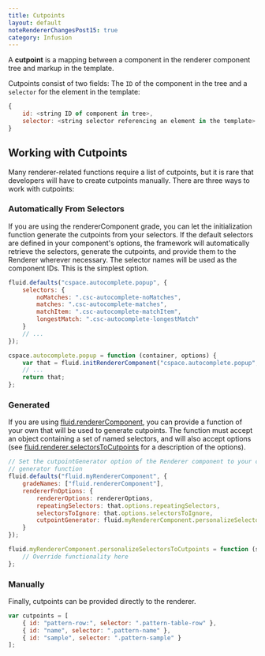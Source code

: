 ```yaml
---
title: Cutpoints
layout: default
noteRendererChangesPost15: true
category: Infusion
---
```


A **cutpoint** is a mapping between a component in the renderer component tree and markup in the template.

Cutpoints consist of two fields: The `ID` of the component in the tree and a `selector` for the element in the template:

```javascript
{
    id: <string ID of component in tree>,
    selector: <string selector referencing an element in the template>
}
```

## Working with Cutpoints ##

Many renderer-related functions require a list of cutpoints, but it is rare that developers will have to create cutpoints manually. There are three ways to work with cutpoints:

### Automatically From Selectors ###

If you are using the rendererComponent grade, you can let the initialization function generate the cutpoints from your selectors. If the default selectors are defined in your component's options, the framework will automatically retrieve the selectors, generate the cutpoints, and provide them to the Renderer wherever necessary. The selector names will be used as the component IDs. This is the simplest option.

```javascript
fluid.defaults("cspace.autocomplete.popup", {
    selectors: {
        noMatches: ".csc-autocomplete-noMatches",
        matches: ".csc-autocomplete-matches",
        matchItem: ".csc-autocomplete-matchItem",
        longestMatch: ".csc-autocomplete-longestMatch"
    }
    // ...
});

cspace.autocomplete.popup = function (container, options) {
    var that = fluid.initRendererComponent("cspace.autocomplete.popup", container, options);
    // ...
    return that;
};
```

### Generated ###

If you are using [fluid.rendererComponent](https://github.com/fluid-project/infusion/blob/infusion-1.5/src/framework/renderer/js/RendererUtilities.js#L139-L141), you can provide a function of your own that will be used to generate cutpoints. The function must accept an object containing a set of named selectors, and will also accept options (see [fluid.renderer.selectorsToCutpoints](https://github.com/fluid-project/infusion/blob/infusion-1.5/src/framework/renderer/js/RendererUtilities.js#L268-L285) for a description of the options).

```javascript
// Set the cutpointGenerator option of the Renderer component to your cutpoint
// generator function
fluid.defaults("fluid.myRendererComponent", {
    gradeNames: ["fluid.rendererComponent"],
    rendererFnOptions: {
        rendererOptions: rendererOptions,
        repeatingSelectors: that.options.repeatingSelectors,
        selectorsToIgnore: that.options.selectorsToIgnore,
        cutpointGenerator: fluid.myRendererComponent.personalizeSelectorsToCutpoints
    }
});

fluid.myRendererComponent.personalizeSelectorsToCutpoints = function (selectors, options) {
    // Override functionality here
};
```

### Manually ###

Finally, cutpoints can be provided directly to the renderer.

```javascript
var cutpoints = [
    { id: "pattern-row:", selector: ".pattern-table-row" },
    { id: "name", selector: ".pattern-name" },
    { id: "sample", selector: ".pattern-sample" }
];
```
